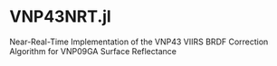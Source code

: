 # VNP43NRT.jl
Near-Real-Time Implementation of the VNP43 VIIRS BRDF Correction Algorithm for VNP09GA Surface Reflectance
